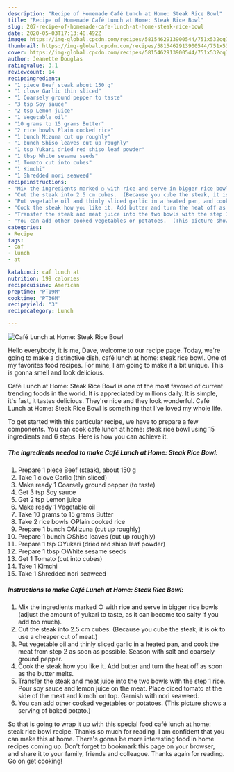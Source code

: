 ```yaml
---
description: "Recipe of Homemade Café Lunch at Home: Steak Rice Bowl"
title: "Recipe of Homemade Café Lunch at Home: Steak Rice Bowl"
slug: 207-recipe-of-homemade-cafe-lunch-at-home-steak-rice-bowl
date: 2020-05-03T17:13:48.492Z
image: https://img-global.cpcdn.com/recipes/5815462913900544/751x532cq70/cafe-lunch-at-home-steak-rice-bowl-recipe-main-photo.jpg
thumbnail: https://img-global.cpcdn.com/recipes/5815462913900544/751x532cq70/cafe-lunch-at-home-steak-rice-bowl-recipe-main-photo.jpg
cover: https://img-global.cpcdn.com/recipes/5815462913900544/751x532cq70/cafe-lunch-at-home-steak-rice-bowl-recipe-main-photo.jpg
author: Jeanette Douglas
ratingvalue: 3.1
reviewcount: 14
recipeingredient:
- "1 piece Beef steak about 150 g"
- "1 clove Garlic thin sliced"
- "1 Coarsely ground pepper to taste"
- "3 tsp Soy sauce"
- "2 tsp Lemon juice"
- "1 Vegetable oil"
- "10 grams to 15 grams Butter"
- "2 rice bowls Plain cooked rice"
- "1 bunch Mizuna cut up roughly"
- "1 bunch Shiso leaves cut up roughly"
- "1 tsp Yukari dried red shiso leaf powder"
- "1 tbsp White sesame seeds"
- "1 Tomato cut into cubes"
- "1 Kimchi"
- "1 Shredded nori seaweed"
recipeinstructions:
- "Mix the ingredients marked ○ with rice and serve in bigger rice bowls (adjust the amount of yukari to taste, as it can become too salty if you add too much)."
- "Cut the steak into 2.5 cm cubes.  (Because you cube the steak, it is ok to use a cheaper cut of meat.)"
- "Put vegetable oil and thinly sliced garlic in a heated pan, and cook the meat from step 2 as soon as possible. Season with salt and coarsely ground pepper."
- "Cook the steak how you like it. Add butter and turn the heat off as soon as the butter melts."
- "Transfer the steak and meat juice into the two bowls with the step 1 rice. Pour soy sauce and lemon juice on the meat. Place diced tomato at the side of the meat and kimchi on top.  Garnish with nori seaweed."
- "You can add other cooked vegetables or potatoes.  (This picture shows a serving of baked potato.)"
categories:
- Recipe
tags:
- caf
- lunch
- at

katakunci: caf lunch at 
nutrition: 199 calories
recipecuisine: American
preptime: "PT19M"
cooktime: "PT36M"
recipeyield: "3"
recipecategory: Lunch

---
```



![Café Lunch at Home: Steak Rice Bowl](https://img-global.cpcdn.com/recipes/5815462913900544/751x532cq70/cafe-lunch-at-home-steak-rice-bowl-recipe-main-photo.jpg)

Hello everybody, it is me, Dave, welcome to our recipe page. Today, we're going to make a distinctive dish, café lunch at home: steak rice bowl. One of my favorites food recipes. For mine, I am going to make it a bit unique. This is gonna smell and look delicious.



Café Lunch at Home: Steak Rice Bowl is one of the most favored of current trending foods in the world. It is appreciated by millions daily. It is simple, it's fast, it tastes delicious. They're nice and they look wonderful. Café Lunch at Home: Steak Rice Bowl is something that I've loved my whole life.


To get started with this particular recipe, we have to prepare a few components. You can cook café lunch at home: steak rice bowl using 15 ingredients and 6 steps. Here is how you can achieve it.

<!--inarticleads1-->

##### The ingredients needed to make Café Lunch at Home: Steak Rice Bowl:

1. Prepare 1 piece Beef (steak), about 150 g
1. Take 1 clove Garlic (thin sliced)
1. Make ready 1 Coarsely ground pepper (to taste)
1. Get 3 tsp Soy sauce
1. Get 2 tsp Lemon juice
1. Make ready 1 Vegetable oil
1. Take 10 grams to 15 grams Butter
1. Take 2 rice bowls ○Plain cooked rice
1. Prepare 1 bunch ○Mizuna (cut up roughly)
1. Prepare 1 bunch ○Shiso leaves (cut up roughly)
1. Prepare 1 tsp ○Yukari (dried red shiso leaf powder)
1. Prepare 1 tbsp ○White sesame seeds
1. Get 1 Tomato (cut into cubes)
1. Take 1 Kimchi
1. Take 1 Shredded nori seaweed




<!--inarticleads2-->

##### Instructions to make Café Lunch at Home: Steak Rice Bowl:

1. Mix the ingredients marked ○ with rice and serve in bigger rice bowls (adjust the amount of yukari to taste, as it can become too salty if you add too much).
1. Cut the steak into 2.5 cm cubes.  (Because you cube the steak, it is ok to use a cheaper cut of meat.)
1. Put vegetable oil and thinly sliced garlic in a heated pan, and cook the meat from step 2 as soon as possible. Season with salt and coarsely ground pepper.
1. Cook the steak how you like it. Add butter and turn the heat off as soon as the butter melts.
1. Transfer the steak and meat juice into the two bowls with the step 1 rice. Pour soy sauce and lemon juice on the meat. Place diced tomato at the side of the meat and kimchi on top.  Garnish with nori seaweed.
1. You can add other cooked vegetables or potatoes.  (This picture shows a serving of baked potato.)




So that is going to wrap it up with this special food café lunch at home: steak rice bowl recipe. Thanks so much for reading. I am confident that you can make this at home. There's gonna be more interesting food in home recipes coming up. Don't forget to bookmark this page on your browser, and share it to your family, friends and colleague. Thanks again for reading. Go on get cooking!

